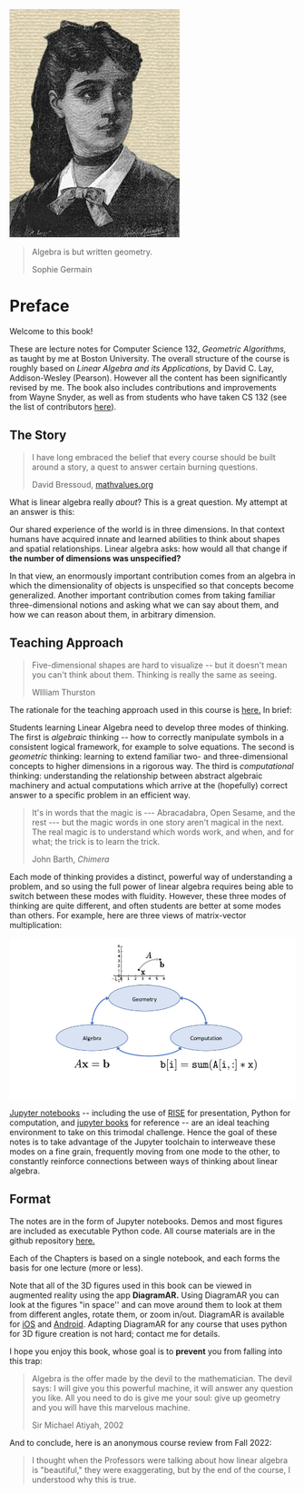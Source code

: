 ![](images/sophie-germain.jpeg)

> Algebra is but written geometry.
>
> Sophie Germain

# Preface

Welcome to this book!

These are lecture notes for Computer Science 132, _Geometric
Algorithms,_ as taught by me at Boston University.  The overall
structure of the course is roughly based on _Linear Algebra and its
Applications,_ by David C. Lay, Addison-Wesley (Pearson).   However all
the content has been significantly revised by me.  The book also
includes contributions and improvements from Wayne Snyder, as well as
from students who have taken CS 132 (see the list of contributors [here](https://github.com/mcrovella/CS132-Geometric-Algorithms/)).

## The Story

> I have long embraced the belief that every course should be built
> around a story, a quest to answer certain burning questions.
>
> David Bressoud, [mathvalues.org](https://www.mathvalues.org/masterblog/launchings201906-z45y4)

<!--- Outstanding video on history of related ideas: -->
<!--https://m.youtube.com/watch?v=5M2RWtD4EzI --->

What is linear algebra really _about_?   This is a great question.  My
attempt at an answer is this:

Our shared experience of the world is in three dimensions.  In that
context humans have acquired innate and learned abilities to think about
shapes and spatial relationships.    Linear algebra asks: how would all
that change if __the number of dimensions was unspecified?__

In that view, an enormously important contribution comes from an algebra
in which the dimensionality of objects is unspecified so that concepts
become generalized.   Another important contribution comes from taking
familiar three-dimensional notions and asking what we can say about them,
and how we can reason about them, in arbitrary dimension. 

## Teaching Approach

> Five-dimensional shapes are hard to visualize -- but it doesn't mean
> you can't think about them.   Thinking is really the same as seeing.
>
> WIlliam Thurston

The rationale for the teaching approach used in this course is
[here.](https://github.com/mcrovella/CS132-Geometric-Algorithms/blob/master/Collateral/CS132-Teaching-Philosophy.pdf)
In brief:

Students learning Linear Algebra need to develop three modes of
thinking.   The first is _algebraic_ thinking -- how to correctly manipulate symbols
in a consistent logical framework, for example to solve equations.   The
second is _geometric_ thinking: 
learning to extend familiar two- and three-dimensional concepts to
higher dimensions in a 
rigorous way.    The third is _computational_ thinking: understanding the
relationship between abstract algebraic machinery and actual
computations which arrive at the (hopefully) correct answer to a specific problem in
an efficient way.

> It's in words that the magic is --- Abracadabra, Open Sesame, and the
> rest --- but the magic words in one story aren't magical in the next.
> The real magic is to understand which words work, and when, and for
> what;  the trick is to learn the trick.
>
> John Barth, _Chimera_

Each mode of thinking provides a 
  distinct, powerful way of understanding a problem, and so
  using the full power of linear algebra requires being able to switch between
  these modes with fluidity.
 However, these three modes of thinking are quite different, and
often students are better at some modes than others.   For example, here
are three views of matrix-vector multiplication:

![](images/L0-overview-diagram.jpg)

[Jupyter notebooks](https://jupyter.org) -- including the use of [RISE](https://rise.readthedocs.io/en/stable/) for presentation, Python
for computation, and
[jupyter books](https://jupyterbook.org/intro.html) for reference -- are
an ideal 
teaching environment to take on
this trimodal challenge.
Hence the goal of these notes is to take advantage of
the Jupyter toolchain to interweave these
modes on a fine grain, frequently moving from one mode to the other, to
constantly reinforce connections between ways of thinking about linear algebra.

## Format

The notes are in the form of Jupyter notebooks.   Demos and most figures
are included as executable Python code.   All course materials are in
the github repository
[here.](https://github.com/mcrovella/CS132-Geometric-Algorithms)

Each of the Chapters is based on a single notebook, and each forms the
basis for one lecture (more or less).

Note that all of the 3D figures used in this book can be viewed in
augmented reality using the app **DiagramAR.**  Using DiagramAR you can look at the
figures "in space'' and can move around them to look at them from
different angles, rotate them, or zoom in/out.  DiagramAR is available
for [iOS](https://apps.apple.com/us/app/diagramar/id1484987191) and  [Android](https://play.google.com/store/apps/details?id=com.crovella.diagramar).
Adapting DiagramAR for any course that uses python for 3D figure creation
is not hard; contact me for details.

I hope you enjoy this book, whose goal is to __prevent__ you from falling
into this trap:

> Algebra is the offer made by the devil to the mathematician. The devil
> says: I will give you this powerful machine, it will answer any
> question you like. All you need to do is give me your soul: give up
> geometry and you will have this marvelous machine.
>
> Sir Michael Atiyah, 2002

And to conclude, here is an anonymous course review from Fall 2022:

>I thought when the Professors were talking about how linear algebra is
>"beautiful," they were exaggerating, but by the end of the course, I
>understood why this is true. 
